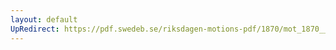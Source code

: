 ```yaml
---
layout: default
UpRedirect: https://pdf.swedeb.se/riksdagen-motions-pdf/1870/mot_1870__ak__00074/mot_1870__ak__00074_002.pdf
---
```

